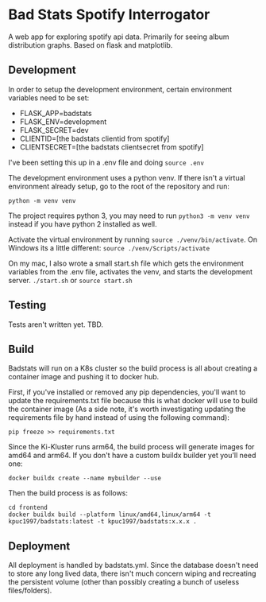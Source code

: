 # Bad Stats Spotify Interrogator

A web app for exploring spotify api data. Primarily for seeing album distribution graphs. 
Based on flask and matplotlib.

## Development

In order to setup the development environment, certain environment variables need to be set:

- FLASK_APP=badstats
- FLASK_ENV=development
- FLASK_SECRET=dev
- CLIENTID=[the badstats clientid from spotify]
- CLIENTSECRET=[the badstats clientsecret from spotify]

I've been setting this up in a .env file and doing `source .env`  

The development environment uses a python venv. If there isn't a virtual environment already setup, go 
to the root of the repository and run:

    python -m venv venv

The project requires python 3, you may need to run `python3 -m venv venv` instead if you have python 2 installed
as well.  

Activate the virtual environment by running `source ./venv/bin/activate`. On Windows its a little different: 
`source ./venv/Scripts/activate` 

On my mac, I also wrote a small start.sh file which gets the environment variables from the .env file, activates the venv,
and starts the development server. `./start.sh` or `source start.sh`

## Testing

Tests aren't written yet. TBD.

## Build

Badstats will run on a K8s cluster so the build process is all about creating a container image and pushing it to docker hub.

First, if you've installed or removed any pip dependencies, you'll want to update the requirements.txt file because this is 
what docker will use to build the container image (As a side note, it's worth investigating updating the requirements file by hand
instead of using the following command):

    pip freeze >> requirements.txt

Since the Ki-Kluster runs arm64, the build process will generate images for amd64 and arm64. If you don't have a custom buildx
builder yet you'll need one:

    docker buildx create --name mybuilder --use

Then the build process is as follows:

    cd frontend
    docker buildx build --platform linux/amd64,linux/arm64 -t kpuc1997/badstats:latest -t kpuc1997/badstats:x.x.x .

## Deployment

All deployment is handled by badstats.yml. Since the database doesn't need to store any long lived data, there isn't much
concern wiping and recreating the persistent volume (other than possibly creating a bunch of useless files/folders).